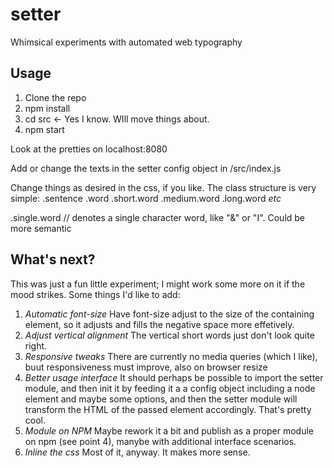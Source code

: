 # setter
Whimsical experiments with automated web typography

## Usage
1. Clone the repo
2. npm install
3. cd src <- Yes I know. WIll move things about.
4. npm start

Look at the pretties on localhost:8080

Add or change the texts in the setter config object in  /src/index.js

Change things as desired in the css, if you like. The class structure is very simple:
.sentence
  .word
  .short.word
  .medium.word
  .long.word
  *etc*
  
  .single.word // denotes a single character word, like "&" or "I". Could be more semantic
  
  
## What's next?
This was just a fun little experiment; I might work some more on it if the mood strikes. Some things I'd like to add:

1. *Automatic font-size* Have font-size adjust to the size of the containing element, so it adjusts and fills the negative space more effetively.
2. *Adjust vertical alignment* The vertical short words just don't look quite right.
3. *Responsive tweaks* There are currently no media queries (which I like), buut responsiveness must improve, also on browser resize
4. *Better usage interface* It should perhaps be possible to import the setter module, and then init it by feeding it a a config object including a node element and maybe some options, and then the setter module will transform the HTML of the passed element accordingly. That's pretty cool.
5. *Module on NPM* Maybe rework it a bit and publish as a proper module on npm (see point 4), manybe with additional interface scenarios.
6. *Inline the css* Most of it, anyway. It makes more sense.

